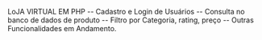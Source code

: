 LoJA VIRTUAL EM PHP 
-- Cadastro e Login de Usuários
-- Consulta no banco de dados de produto
-- Filtro por Categoria, rating, preço
-- Outras Funcionalidades em Andamento.
